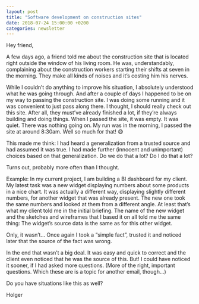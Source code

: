 ```yaml
---
layout: post
title: "Software development on construction sites"
date: 2018-07-24 15:00:00 +0200
categories: newsletter
---
```

Hey friend,

A few days ago, a friend told me about the construction site that is located right outside the window of his living room. He was, understandably, complaining about the construction workers starting their shifts at seven in the morning. They make all kinds of noises and it’s costing him his nerves.
<!--more-->
While I couldn’t do anything to improve his situation, I absolutely understood what he was going through. And after a couple of days I happened to be on my way to passing the construction site. I was doing some running and it was convenient to just pass along there. I thought, I should really check out this site. After all, they must’ve already finished a lot, if they’re always building and doing things.
When I passed the site, it was empty. It was quiet. There was nothing going on. My run was in the morning, I passed the site at around 8:30am.
Well so much for that! 😅

This made me think: I had heard a generalization from a trusted source and had assumed it was true. I had made further (innocent and unimportant) choices based on that generalization. Do we do that a lot? Do I do that a lot?

Turns out, probably more often than I thought.

Example:
In my current project, I am building a BI dashboard for my client. My latest task was a new widget displaying numbers about some products in a nice chart. It was actually a different way, displaying slightly different numbers, for another widget that was already present. The new one took the same numbers and looked at them from a different angle.
At least that’s what my client told me in the initial briefing. The name of the new widget and the sketches and wireframes that I based it on all told me the same thing: The widget’s source data is the same as for this other widget.

Only, it wasn’t... Once again I took a “simple fact”, trusted it and noticed later that the source of the fact was wrong.

In the end that wasn’t a big deal. It was easy and quick to correct and the client even noticed that he was the source of this. But! I could have noticed it sooner, if I had asked more questions. (More of the right, important questions. Which these are is a topic for another email, though...)

Do you have situations like this as well?

Holger
